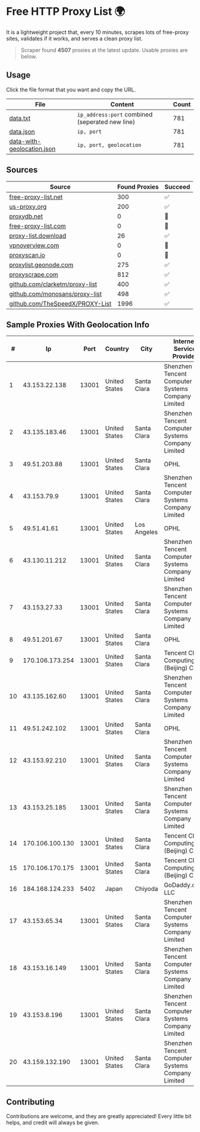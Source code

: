 
# Free HTTP Proxy List 🌍

It is a lightweight project that, every 10 minutes, scrapes lots of free-proxy sites, validates if it works, and serves a clean proxy list.


> Scraper found **4507** proxies at the latest update. Usable proxies are below.

## Usage

Click the file format that you want and copy the URL.


|File|Content|Count|
|----|-------|-----|
|[data.txt](https://raw.githubusercontent.com/themiralay/Proxy-List-World/master/data.txt)|`ip_address:port` combined (seperated new line)|781|
|[data.json](https://raw.githubusercontent.com/themiralay/Proxy-List-World/master/data.json)|`ip, port`|781|
|[data-with-geolocation.json](https://raw.githubusercontent.com/themiralay/Proxy-List-World/master/data-with-geolocation.json)|`ip, port, geolocation`|781|

## Sources

|Source|Found Proxies|Succeed|
|------|-------------|-------|
|[free-proxy-list.net](https://free-proxy-list.net)|300|✅|
|[us-proxy.org](https://www.us-proxy.org)|200|✅|
|[proxydb.net](http://proxydb.net)|0|🚫|
|[free-proxy-list.com](https://free-proxy-list.com/?page=&port=&type%5B%5D=http&type%5B%5D=https&up_time=0&search=Search)|0|🚫|
|[proxy-list.download](https://www.proxy-list.download/HTTP)|26|✅|
|[vpnoverview.com](https://vpnoverview.com/privacy/anonymous-browsing/free-proxy-servers)|0|🚫|
|[proxyscan.io](https://www.proxyscan.io)|0|🚫|
|[proxylist.geonode.com](https://proxylist.geonode.com/api/proxy-list?limit=300&page=1&sort_by=lastChecked&sort_type=desc&protocols=http,https)|275|✅|
|[proxyscrape.com](https://api.proxyscrape.com/v2/?request=displayproxies&protocol=http&timeout=10000&country=all&ssl=all&anonymity=all)|812|✅|
|[github.com/clarketm/proxy-list](https://raw.githubusercontent.com/clarketm/proxy-list/master/proxy-list-raw.txt)|400|✅|
|[github.com/monosans/proxy-list](https://raw.githubusercontent.com/monosans/proxy-list/main/proxies/http.txt)|498|✅|
|[github.com/TheSpeedX/PROXY-List](https://raw.githubusercontent.com/TheSpeedX/PROXY-List/master/http.txt)|1996|✅|


## Sample Proxies With Geolocation Info

|#|Ip|Port|Country|City|Internet Service Provider|
|-|--|----|-------|----|-------------------------|
|1|43.153.22.138|13001|United States|Santa Clara|Shenzhen Tencent Computer Systems Company Limited|
|2|43.135.183.46|13001|United States|Santa Clara|Shenzhen Tencent Computer Systems Company Limited|
|3|49.51.203.88|13001|United States|Santa Clara|OPHL|
|4|43.153.79.9|13001|United States|Santa Clara|Shenzhen Tencent Computer Systems Company Limited|
|5|49.51.41.61|13001|United States|Los Angeles|OPHL|
|6|43.130.11.212|13001|United States|Santa Clara|Shenzhen Tencent Computer Systems Company Limited|
|7|43.153.27.33|13001|United States|Santa Clara|Shenzhen Tencent Computer Systems Company Limited|
|8|49.51.201.67|13001|United States|Santa Clara|OPHL|
|9|170.106.173.254|13001|United States|Santa Clara|Tencent Cloud Computing (Beijing) Co|
|10|43.135.162.60|13001|United States|Santa Clara|Shenzhen Tencent Computer Systems Company Limited|
|11|49.51.242.102|13001|United States|Santa Clara|OPHL|
|12|43.153.92.210|13001|United States|Santa Clara|Shenzhen Tencent Computer Systems Company Limited|
|13|43.153.25.185|13001|United States|Santa Clara|Shenzhen Tencent Computer Systems Company Limited|
|14|170.106.100.130|13001|United States|Santa Clara|Tencent Cloud Computing (Beijing) Co|
|15|170.106.170.175|13001|United States|Santa Clara|Tencent Cloud Computing (Beijing) Co|
|16|184.168.124.233|5402|Japan|Chiyoda|GoDaddy.com, LLC|
|17|43.153.65.34|13001|United States|Santa Clara|Shenzhen Tencent Computer Systems Company Limited|
|18|43.153.16.149|13001|United States|Santa Clara|Shenzhen Tencent Computer Systems Company Limited|
|19|43.153.8.196|13001|United States|Santa Clara|Shenzhen Tencent Computer Systems Company Limited|
|20|43.159.132.190|13001|United States|Santa Clara|Shenzhen Tencent Computer Systems Company Limited|



## Contributing

Contributions are welcome, and they are greatly appreciated! Every
little bit helps, and credit will always be given.

